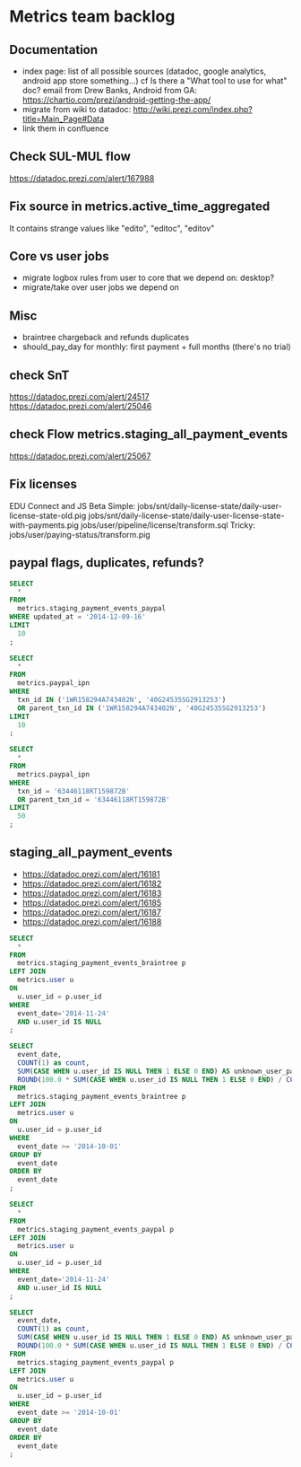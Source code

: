 # Metrics team backlog

## Documentation

- index page: list of all possible sources (datadoc, google analytics, android app store something...) cf Is there a "What tool to use for what" doc? email from Drew Banks, Android from GA: https://chartio.com/prezi/android-getting-the-app/
- migrate from wiki to datadoc: http://wiki.prezi.com/index.php?title=Main_Page#Data
- link them in confluence


## Check SUL-MUL flow

https://datadoc.prezi.com/alert/167988


## Fix source in metrics.active_time_aggregated

It contains strange values like "edito", "editoc", "editov"


## Core vs user jobs

- migrate logbox rules from user to core that we depend on: desktop?
- migrate/take over user jobs we depend on


## Misc

- braintree chargeback and refunds duplicates
- should_pay_day for monthly: first payment + full months (there's no trial)


## check SnT
https://datadoc.prezi.com/alert/24517
https://datadoc.prezi.com/alert/25046

## check Flow metrics.staging_all_payment_events
https://datadoc.prezi.com/alert/25067


## Fix licenses

EDU Connect and JS Beta
Simple:
jobs/snt/daily-license-state/daily-user-license-state-old.pig
jobs/snt/daily-license-state/daily-user-license-state-with-payments.pig
jobs/user/pipeline/license/transform.sql
Tricky:
jobs/user/paying-status/transform.pig



## paypal flags, duplicates, refunds?

```sql
SELECT
  *
FROM
  metrics.staging_payment_events_paypal
WHERE updated_at = '2014-12-09-16'
LIMIT
  10
;

SELECT
  *
FROM
  metrics.paypal_ipn
WHERE
  txn_id IN ('1WR158294A743402N', '40G24535SG2913253')
  OR parent_txn_id IN ('1WR158294A743402N', '40G24535SG2913253')
LIMIT
  10
;

SELECT
  *
FROM
  metrics.paypal_ipn
WHERE
  txn_id = '63446118RT159872B'
  OR parent_txn_id = '63446118RT159872B'
LIMIT
  50
;
```



## staging_all_payment_events

- https://datadoc.prezi.com/alert/16181
- https://datadoc.prezi.com/alert/16182
- https://datadoc.prezi.com/alert/16183
- https://datadoc.prezi.com/alert/16185
- https://datadoc.prezi.com/alert/16187
- https://datadoc.prezi.com/alert/16188

```sql
SELECT
  *
FROM
  metrics.staging_payment_events_braintree p
LEFT JOIN
  metrics.user u
ON
  u.user_id = p.user_id
WHERE
  event_date='2014-11-24'
  AND u.user_id IS NULL
;

SELECT
  event_date,
  COUNT(1) as count,
  SUM(CASE WHEN u.user_id IS NULL THEN 1 ELSE 0 END) AS unknown_user_payment_count,
  ROUND(100.0 * SUM(CASE WHEN u.user_id IS NULL THEN 1 ELSE 0 END) / COUNT(1), 1) AS unknown_user_payment_rate
FROM
  metrics.staging_payment_events_braintree p
LEFT JOIN
  metrics.user u
ON
  u.user_id = p.user_id
WHERE
  event_date >= '2014-10-01'
GROUP BY
  event_date
ORDER BY
  event_date
;

SELECT
  *
FROM
  metrics.staging_payment_events_paypal p
LEFT JOIN
  metrics.user u
ON
  u.user_id = p.user_id
WHERE
  event_date='2014-11-24'
  AND u.user_id IS NULL
;

SELECT
  event_date,
  COUNT(1) as count,
  SUM(CASE WHEN u.user_id IS NULL THEN 1 ELSE 0 END) AS unknown_user_payment_count,
  ROUND(100.0 * SUM(CASE WHEN u.user_id IS NULL THEN 1 ELSE 0 END) / COUNT(1), 1) AS unknown_user_payment_rate
FROM
  metrics.staging_payment_events_paypal p
LEFT JOIN
  metrics.user u
ON
  u.user_id = p.user_id
WHERE
  event_date >= '2014-10-01'
GROUP BY
  event_date
ORDER BY
  event_date
;
```
